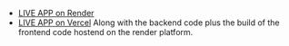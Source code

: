 - [LIVE APP on Render](https://phonebook-backend-r5jb.onrender.com/)
- [LIVE APP on Vercel](https://phonebook-backend-three.vercel.app/)
Along with the backend code plus the build of the frontend code hostend on the render platform.
